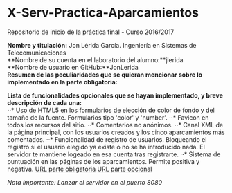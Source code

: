 # X-Serv-Practica-Aparcamientos
Repositorio de inicio de la práctica final - Curso 2016/2017




**Nombre y titulación:** Jon Lérida García. Ingeniería en Sistemas de Telecomunicaciones  
**Nombre de su cuenta en el laboratorio del alumno:**jlerida  
**Nombre de usuario en GitHub:**JonLerida  
**Resumen de las peculiaridades que se quieran mencionar sobre lo implementado en la parte obligatoria:**  

**Lista de funcionalidades opcionales que se hayan implementado, y breve descripción de cada una:**  
⋅⋅* Uso de HTML5 en los formularios de elección de color de fondo y del tamaño de la fuente. Formularios tipo 'color' y 'number'.
⋅⋅* Favicon en todos los recursos del sitio.
⋅⋅* Comentarios no anónimos.
⋅⋅* Canal XML de la página principal, con los usuarios creados y los cinco aparcamientos más comentados.
⋅⋅* Funcionalidad de registro de usuarios. Bloqueando el registro si el usuario elegido ya existe o no se ha introducido nada. El servidor te mantiene logeado en esa cuenta tras registrarte.
⋅⋅* Sistema de puntuación en las páginas de los aparcamientos. Permite positiva y negativa.
[URL parte obligatoria](https://www.youtube.com/watch?v=MinzfZc95lE "Obligatoria")
[URL parte opcional](https://www.youtube.com/watch?v=U4IEZzSb1NI "opcional")

*Nota importante: Lanzar el servidor en el puerto 8080*
